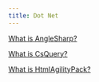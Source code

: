 ```yaml
---
title: Dot Net
---
```


[What is AngleSharp?](what-is-angle-sharp)

[What is CsQuery?](what-is-cs-query)

[What is HtmlAgilityPack?](what-is-html-agility-pack)
